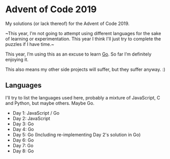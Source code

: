 # Advent of Code 2019

My solutions (or lack thereof) for the Advent of Code 2019.

~This year, I'm not going to attempt using different languages for the sake of learning or experimentation. This year I think I'll just try to complete the puzzles if I have time.~

This year, I’m using this as an excuse to learn [Go](https://golang.org). So far I’m definitely enjoying it. 

This also means my other side projects will suffer, but they suffer anyway. :)

## Languages

I'll try to list the languages used here, probably a mixture of JavaScript, C and Python, but maybe others. Maybe Go.

* Day 1: JavaScript / Go
* Day 2: JavaScript
* Day 3: Go
* Day 4: Go
* Day 5: Go (Including re-implementing Day 2's solution in Go)
* Day 6: Go
* Day 7: Go
* Day 8: Go
